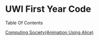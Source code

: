 UWI First Year Code 
======================

Table Of Contents

[Computing Society(Animation Using Alice)](https://github.com/ricikay93/uwi_undergrad_year_one/tree/master/comp1220)
